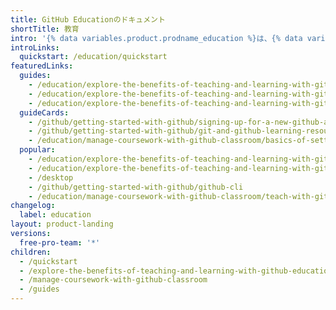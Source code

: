 ```yaml
---
title: GitHub Educationのドキュメント
shortTitle: 教育
intro: '{% data variables.product.prodname_education %}は、{% data variables.product.company_short %}のプラットフォームとコミュニティの支援により、ソフトウェア開発の教育や学習に役立ちます。'
introLinks:
  quickstart: /education/quickstart
featuredLinks:
  guides:
    - /education/explore-the-benefits-of-teaching-and-learning-with-github-education/apply-for-a-student-developer-pack
    - /education/explore-the-benefits-of-teaching-and-learning-with-github-education/apply-for-an-educator-or-researcher-discount
    - /education/explore-the-benefits-of-teaching-and-learning-with-github-education/use-github-at-your-educational-institution
  guideCards:
    - /github/getting-started-with-github/signing-up-for-a-new-github-account
    - /github/getting-started-with-github/git-and-github-learning-resources
    - /education/manage-coursework-with-github-classroom/basics-of-setting-up-github-classroom
  popular:
    - /education/explore-the-benefits-of-teaching-and-learning-with-github-education/use-github-for-your-schoolwork
    - /education/explore-the-benefits-of-teaching-and-learning-with-github-education/use-github-in-your-classroom-and-research
    - /desktop
    - /github/getting-started-with-github/github-cli
    - /education/manage-coursework-with-github-classroom/teach-with-github-classroom
changelog:
  label: education
layout: product-landing
versions:
  free-pro-team: '*'
children:
  - /quickstart
  - /explore-the-benefits-of-teaching-and-learning-with-github-education
  - /manage-coursework-with-github-classroom
  - /guides
---
```


